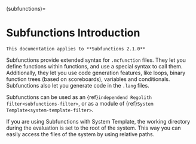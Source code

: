 (subfunctions)=
# Subfunctions Introduction

```{warning}
This documentation applies to **Subfunctions 2.1.0**
```

Subfunctions provide extended syntax for `.mcfunction` files. They let you define functions within functions, and use a special syntax to call them. Additionally, they let you use code generation features, like loops, binary function trees (based on scoreboards), variables and conditionals. Subfunctions also let you generate code in the `.lang` files.

Subfunctions can be used as an {ref}`independend Regolith filter<subfunctions-filter>`, or as a module of {ref}`System Template<system-template-filter>`.

If you are using Subfunctions with System Template, the working directory during the evaluation is set to the root of the system. This way you can easily access the files of the system by using relative paths.
